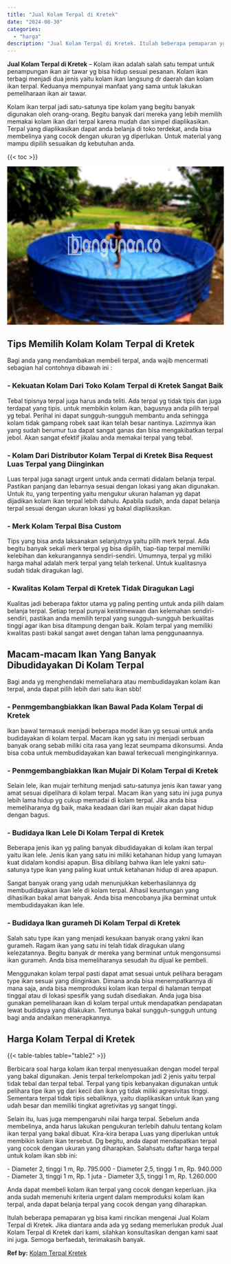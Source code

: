 ```yaml
---
title: "Jual Kolam Terpal di Kretek"
date: "2024-08-30"
categories: 
  - "harga"
description: "Jual Kolam Terpal di Kretek. Itulah beberapa pemaparan yg bisa kami rincikan mengenai Jual Kolam Terpal di Kretek. Jika diantara anda ada yg sedang memerluka..."
---
```


**Jual Kolam Terpal di Kretek** – Kolam ikan adalah salah satu tempat untuk penampungan ikan air tawar yg bisa hidup sesuai pesanan. Kolam ikan terbagi menjadi dua jenis yaitu kolam ikan langsung dr daerah dan kolam ikan terpal. Keduanya mempunyai manfaat yang sama untuk lakukan pemeliharaan ikan air tawar.

Kolam ikan terpal jadi satu-satunya tipe kolam yang begitu banyak digunakan oleh orang-orang. Begitu banyak dari mereka yang lebih memilih memakai kolam ikan dari terpal karena mudah dan simpel diaplikasikan. Terpal yang diaplikasikan dapat anda belanja di toko terdekat, anda bisa membelinya yang cocok dengan ukuran yg diperlukan. Untuk material yang mampu dipilih sesuaikan dg kebutuhan anda.

{{< toc >}}

![Jual Kolam Terpal di Kretek](/images/jual-kolam-terpal-40.png)

## Tips Memilih Kolam Kolam Terpal di Kretek

Bagi anda yang mendambakan membeli terpal, anda wajib mencermati sebagian hal contohnya dibawah ini :

### \- Kekuatan Kolam Dari Toko Kolam Terpal di Kretek Sangat Baik

Tebal tipisnya terpal juga harus anda teliti. Ada terpal yg tidak tipis dan juga terdapat yang tipis. untuk membikin kolam ikan, bagusnya anda pilih terpal yg tebal. Perihal ini dapat sungguh-sungguh membantu anda sehingga kolam tidak gampang robek saat ikan telah besar nantinya. Lazimnya ikan yang sudah berumur tua dapat sangat ganas dan bisa mengakibatkan terpal jebol. Akan sangat efektif jikalau anda memakai terpal yang tebal.

### \- Kolam Dari Distributor Kolam Terpal di Kretek Bisa Request Luas Terpal yang Diinginkan

Luas terpal juga sanagt urgent untuk anda cermati didalam belanja terpal. Pastikan panjang dan lebarnya sesuai dengan lokasi yang akan digunakan. Untuk itu, yang terpenting yaitu mengukur ukuran halaman yg dapat dijadikan kolam ikan terpal lebih dahulu. Apabila sudah, anda dapat belanja terpal sesuai dengan ukuran lokasi yg bakal diaplikasikan.

### \- Merk Kolam Terpal Bisa Custom

Tips yang bisa anda laksanakan selanjutnya yaitu pilih merk terpal. Ada begitu banyak sekali merk terpal yg bisa dipilih, tiap-tiap terpal memiliki kelebihan dan kekurangannya sendiri-sendiri. Umumnya, terpal yg miliki harga mahal adalah merk terpal yang telah terkenal. Untuk kualitasnya sudah tidak diragukan lagi.

### \- Kwalitas Kolam Terpal di Kretek Tidak Diragukan Lagi

Kualitas jadi beberapa faktor utama yg paling penting untuk anda pilih dalam belanja terpal. Setiap terpal punyai keistimewaan dan kelemahan sendiri-sendiri, pastikan anda memilih terpal yang sungguh-sungguh berkualitas tinggi agar ikan bisa ditampung dengan baik. Kolam terpal yang memiliki kwalitas pasti bakal sangat awet dengan tahan lama penggunaannya.

## Macam-macam Ikan Yang Banyak Dibudidayakan Di Kolam Terpal

Bagi anda yg menghendaki memeliahara atau membudidayakan kolam ikan terpal, anda dapat pilih lebih dari satu ikan sbb!

### \- Penmgembangbiakkan Ikan Bawal Pada Kolam Terpal di Kretek

Ikan bawal termasuk menjadi beberapa model ikan yg sesuai untuk anda budidayakan di kolam terpal. Macam ikan yg satu ini menjadi serbuan banyak orang sebab miliki cita rasa yang lezat seumpama dikonsumsi. Anda bisa coba untuk membudidayakan kan bawal terkecuali menginginkannya.

### \- Penmgembangbiakkan Ikan Mujair Di Kolam Terpal di Kretek

Selain lele, ikan mujair terhitung menjadi satu-satunya jenis ikan tawar yang amat sesuai dipelihara di kolam terpal. Macam ikan yang satu ini juga punya lebih lama hidup yg cukup memadai di kolam terpal. Jika anda bisa memeliharanya dg baik, maka keadaan dari ikan mujair akan dapat hidup dengan bagus.

### \- Budidaya Ikan Lele Di Kolam Terpal di Kretek

Beberapa jenis ikan yg paling banyak dibudidayakan di kolam ikan terpal yaitu ikan lele. Jenis ikan yang satu ini miliki ketahanan hidup yang lumayan kuat didalam kondisi apapun. Bisa dibilang bahwa ikan lele yakni satu-satunya type ikan yang paling kuat untuk ketahanan hidup di area apapun.

Sangat banyak orang yang udah menunjukkan keberhasilannya dg membudidayakan ikan lele di kolam terpal. Alhasil keuntungan yang dihasilkan bakal amat banyak. Anda bisa mencobanya jika berminat untuk membudidayakan ikan lele.

### \- Budidaya Ikan gurameh Di Kolam Terpal di Kretek

Salah satu type ikan yang menjadi kesukaan banyak orang yakni ikan gurameh. Ragam ikan yang satu ini telah tidak diragukan ulang kelezatannya. Begitu banyak dr mereka yang berminat untuk mengonsumsi ikan gurameh. Anda bisa memeliharanya sesudah itu dijual ke pembeli.

Menggunakan kolam terpal pasti dapat amat sesuai untuk pelihara beragam type ikan sesuai yang diinginkan. Dimana anda bisa menempatkannya di mana saja, anda bisa memproduksi kolam ikan terpal di halaman tempat tinggal atau di lokasi spesifik yang sudah disediakan. Anda juga bisa gunakan pemeliharaan ikan di kolam terpal untuk mendapatkan pendapatan lewat budidaya yang dilakukan. Tentunya bakal sungguh-sungguh untung bagi anda andaikan menerapkannya.

## Harga Kolam Terpal di Kretek

{{< table-tables table="table2" >}}

Berbicara soal harga kolam ikan terpal menyesuaikan dengan model terpal yang bakal digunakan. Jenis terpal terkelompokan jadi 2 jenis yaitu terpal tidak tebal dan terpal tebal. Terpal yang tipis kebanyakan digunakan untuk pelihara tipe ikan yg dari kecil dan ikan yg tidak miliki agresivitas tinggi. Sementara terpal tidak tipis sebaliknya, yaitu diaplikasikan untuk ikan yang udah besar dan memiliki tingkat agretivitas yg sangat tinggi.

Selain itu, luas juga mempengaruhi nilai harga terpal. Sebelum anda membelinya, anda harus lakukan pengukuran terlebih dahulu tentang kolam ikan terpal yang bakal dibuat. Kira-kira berapa Luas yang diperlukan untuk membikin kolam ikan tersebut. Dg begitu, anda dapat mendapatkan terpal yang cocok dengan ukuran yang diharapkan. Salahsatu daftar harga terpal untuk kolam ikan sbb ini:

\- Diameter 2, tinggi 1 m, Rp. 795.000 - Diameter 2,5, tinggi 1 m, Rp. 940.000 - Diameter 3, tinggi 1 m, Rp. 1 juta - Diameter 3,5, tinggi 1 m, Rp. 1.260.000

Anda dapat membeli kolam ikan terpal yang cocok dengan keperluan. jika anda sudah memenuhi kriteria urgent dalam memproduksi kolam ikan terpal, anda dapat belanja terpal yang cocok dengan yang diharapkan.

Itulah beberapa pemaparan yg bisa kami rincikan mengenai Jual Kolam Terpal di Kretek. Jika diantara anda ada yg sedang memerlukan produk Jual Kolam Terpal di Kretek dari kami, silahkan konsultasikan dengan kami saat ini juga. Semoga berfaedah, terimakasih banyak.

**Ref by:** [Kolam Terpal Kretek](https://id.wikipedia.org/wiki/Kolam)
